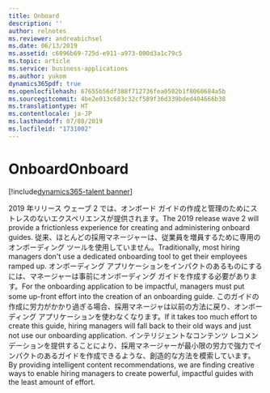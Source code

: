 ```yaml
---
title: Onboard
description: ''
author: relnotes
ms.reviewer: andreabichsel
ms.date: 06/13/2019
ms.assetid: c6096b69-725d-e911-a973-000d3a1c79c5
ms.topic: article
ms.service: business-applications
ms.author: yukom
dynamics365pdf: true
ms.openlocfilehash: 67655b56df388f712736fea0502b1f8060684a5b
ms.sourcegitcommit: 4be2e013c683c32cf589f36d339bded404666b38
ms.translationtype: HT
ms.contentlocale: ja-JP
ms.lasthandoff: 07/08/2019
ms.locfileid: "1731002"
---
```

# <a name="onboard"></a><span data-ttu-id="cf37f-102">Onboard</span><span class="sxs-lookup"><span data-stu-id="cf37f-102">Onboard</span></span>

[!include[dynamics365-talent banner](../includes/dynamics365-talent.md)]

<span data-ttu-id="cf37f-103">2019 年リリース ウェーブ 2 では、オンボード ガイドの作成と管理のためにストレスのないエクスペリエンスが提供されます。</span><span class="sxs-lookup"><span data-stu-id="cf37f-103">The 2019 release wave 2 will provide a frictionless experience for creating and administering onboard guides.</span></span> <span data-ttu-id="cf37f-104">従来、ほとんどの採用マネージャーは、従業員を増員するために専用のオンボーディング ツールを使用していません。</span><span class="sxs-lookup"><span data-stu-id="cf37f-104">Traditionally, most hiring managers don't use a dedicated onboarding tool to get their employees ramped up.</span></span> <span data-ttu-id="cf37f-105">オンボーディング アプリケーションをインパクトのあるものにするには、マネージャーは事前にオンボーディング ガイドを作成する必要があります。</span><span class="sxs-lookup"><span data-stu-id="cf37f-105">For the onboarding application to be impactful, managers must put some up-front effort into the creation of an onboarding guide.</span></span> <span data-ttu-id="cf37f-106">このガイドの作成に労力がかかり過ぎる場合、採用マネージャは以前の方法に戻り、オンボーディング アプリケーションを使わなくなります。</span><span class="sxs-lookup"><span data-stu-id="cf37f-106">If it takes too much effort to create this guide, hiring managers will fall back to their old ways and just not use our onboarding application.</span></span> <span data-ttu-id="cf37f-107">インテリジェントなコンテンツ レコメンデーションを提供することにより、採用マネージャーが最小限の労力で強力でインパクトのあるガイドを作成できるような、創造的な方法を模索しています。</span><span class="sxs-lookup"><span data-stu-id="cf37f-107">By providing intelligent content recommendations, we are finding creative ways to enable hiring managers to create powerful, impactful guides with the least amount of effort.</span></span> 
